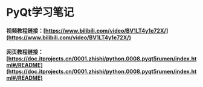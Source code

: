 # PyQt学习笔记
#### 视频教程链接：[https://www.bilibili.com/video/BV1LT4y1e72X/](https://www.bilibili.com/video/BV1LT4y1e72X/)
#### 网页教程链接：[https://doc.itprojects.cn/0001.zhishi/python.0008.pyqt5rumen/index.html#/README](https://doc.itprojects.cn/0001.zhishi/python.0008.pyqt5rumen/index.html#/README)

